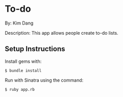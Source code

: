 # To-do

By: Kim Dang

Description: This app allows people create to-do lists.

Setup Instructions
----

Install gems with:
```
$ bundle install
```
Run with Sinatra using the command:
```
$ ruby app.rb
```
